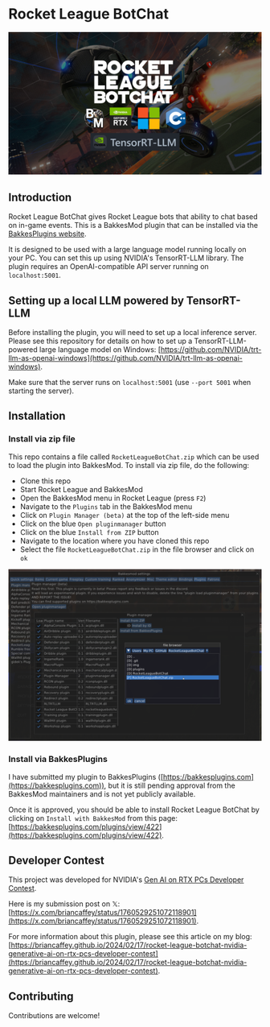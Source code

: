 # Rocket League BotChat

![Rocket League BotChat](/img/cover.png)

## Introduction

Rocket League BotChat gives Rocket League bots that ability to chat based on in-game events. This is a BakkesMod plugin that can be installed via the [BakkesPlugins website](https://bakkesplugins.com/).

It is designed to be used with a large language model running locally on your PC. You can set this up using NVIDIA's TensorRT-LLM library. The plugin requires an OpenAI-compatible API server running on `localhost:5001`.

## Setting up a local LLM powered by TensorRT-LLM

Before installing the plugin, you will need to set up a local inference server. Please see this repository for details on how to set up a TensorRT-LLM-powered large language model on Windows: [https://github.com/NVIDIA/trt-llm-as-openai-windows](https://github.com/NVIDIA/trt-llm-as-openai-windows).

Make sure that the server runs on `localhost:5001` (use `--port 5001` when starting the server).

## Installation

### Install via zip file

This repo contains a file called `RocketLeagueBotChat.zip` which can be used to load the plugin into BakkesMod. To install via zip file, do the following:

- Clone this repo
- Start Rocket League and BakkesMod
- Open the BakkesMod menu in Rocket League (press `F2`)
- Navigate to the `Plugins` tab in the BakkesMod menu
- Click on `Plugin Manager (beta)` at the top of the left-side menu
- Click on the blue `Open pluginmanager` button
- Click on the blue `Install from ZIP` button
- Navigate to the location where you have cloned this repo
- Select the file `RocketLeagueBotChat.zip` in the file browser and click on `ok`

![load plugin with zip file](/img/install.png)

### Install via BakkesPlugins

I have submitted my plugin to BakkesPlugins ([https://bakkesplugins.com](https://bakkesplugins.com)), but it is still pending approval from the BakkesMod maintainers and is not yet publicly available.

Once it is approved, you should be able to install Rocket League BotChat by clicking on `Install with BakkesMod` from this page: [https://bakkesplugins.com/plugins/view/422](https://bakkesplugins.com/plugins/view/422).

## Developer Contest

This project was developed for NVIDIA's [Gen AI on RTX PCs Developer Contest](https://www.nvidia.com/en-us/ai-data-science/generative-ai/rtx-developer-contest/).

Here is my submission post on 𝕏: [https://x.com/briancaffey/status/1760529251072118901](https://x.com/briancaffey/status/1760529251072118901).

For more information about this plugin, please see this article on my blog: [https://briancaffey.github.io/2024/02/17/rocket-league-botchat-nvidia-generative-ai-on-rtx-pcs-developer-contest](https://briancaffey.github.io/2024/02/17/rocket-league-botchat-nvidia-generative-ai-on-rtx-pcs-developer-contest).

## Contributing

Contributions are welcome!
